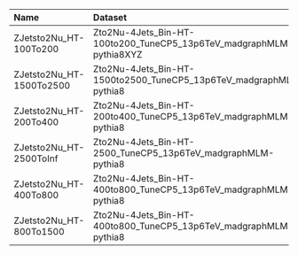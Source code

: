 | Name                     | Dataset                                                             | RunIII2024Summer24 Request          | Status                               |
|:-------------------------|:--------------------------------------------------------------------|:------------------------------------|:-------------------------------------|
| ZJetsto2Nu_HT-100To200   | Zto2Nu-4Jets_Bin-HT-100to200_TuneCP5_13p6TeV_madgraphMLM-pythia8XYZ | NONE                                | $${\color{red}\textbf{MISSING}}$$    |
| ZJetsto2Nu_HT-1500To2500 | Zto2Nu-4Jets_Bin-HT-1500to2500_TuneCP5_13p6TeV_madgraphMLM-pythia8  | GEN-RunIII2024Summer24wmLHEGS-00284 | $${\color{blue}\textbf{SUBMITTED}}$$ |
| ZJetsto2Nu_HT-200To400   | Zto2Nu-4Jets_Bin-HT-200to400_TuneCP5_13p6TeV_madgraphMLM-pythia8    | GEN-RunIII2024Summer24wmLHEGS-00281 | $${\color{blue}\textbf{SUBMITTED}}$$ |
| ZJetsto2Nu_HT-2500ToInf  | Zto2Nu-4Jets_Bin-HT-2500_TuneCP5_13p6TeV_madgraphMLM-pythia8        | GEN-RunIII2024Summer24wmLHEGS-00285 | $${\color{blue}\textbf{SUBMITTED}}$$ |
| ZJetsto2Nu_HT-400To800   | Zto2Nu-4Jets_Bin-HT-400to800_TuneCP5_13p6TeV_madgraphMLM-pythia8    | GEN-RunIII2024Summer24wmLHEGS-00282 | $${\color{blue}\textbf{SUBMITTED}}$$ |
| ZJetsto2Nu_HT-800To1500  | Zto2Nu-4Jets_Bin-HT-400to800_TuneCP5_13p6TeV_madgraphMLM-pythia8    | GEN-RunIII2024Summer24wmLHEGS-00282 | $${\color{blue}\textbf{SUBMITTED}}$$ |